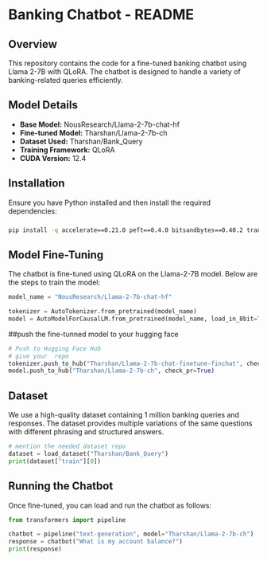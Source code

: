 # Banking Chatbot - README

## Overview

This repository contains the code for a fine-tuned banking chatbot using Llama 2-7B with QLoRA. The chatbot is designed to handle a variety of banking-related queries efficiently.

## Model Details

* **Base Model:** NousResearch/Llama-2-7b-chat-hf
* **Fine-tuned Model:** Tharshan/Llama-2-7b-ch
* **Dataset Used:** Tharshan/Bank_Query
* **Training Framework:** QLoRA
* **CUDA Version:** 12.4

## Installation

Ensure you have Python installed and then install the required dependencies:

### 
```bash
pip install -q accelerate==0.21.0 peft==0.4.0 bitsandbytes==0.40.2 transformers==4.31.0 trl==0.4.7
```

## Model Fine-Tuning

The chatbot is fine-tuned using QLoRA on the Llama-2-7B model. Below are the steps to train the model:

```python
model_name = "NousResearch/Llama-2-7b-chat-hf"

tokenizer = AutoTokenizer.from_pretrained(model_name)
model = AutoModelForCausalLM.from_pretrained(model_name, load_in_8bit=True)
```
##push the fine-tunned model to your hugging face 
```python
# Push to Hugging Face Hub
# give your  repo 
tokenizer.push_to_hub("Tharshan/Llama-2-7b-chat-finetune-finchat", check_pr=True)
model.push_to_hub("Tharshan/Llama-2-7b-ch", check_pr=True)
```
## Dataset

We use a high-quality dataset containing 1 million banking queries and responses. The dataset provides multiple variations of the same questions with different phrasing and structured answers.
```python
# mention the needed dataset repo
dataset = load_dataset("Tharshan/Bank_Query")
print(dataset["train"][0])
```
## Running the Chatbot
Once fine-tuned, you can load and run the chatbot as follows:

```python
from transformers import pipeline

chatbot = pipeline("text-generation", model="Tharshan/Llama-2-7b-ch")
response = chatbot("What is my account balance?")
print(response)
```




